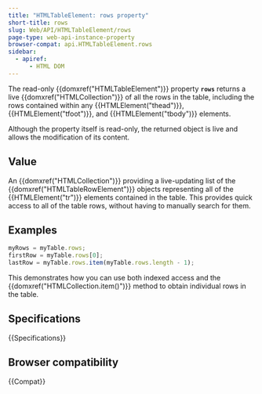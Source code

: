 ```yaml
---
title: "HTMLTableElement: rows property"
short-title: rows
slug: Web/API/HTMLTableElement/rows
page-type: web-api-instance-property
browser-compat: api.HTMLTableElement.rows
sidebar:
  - apiref:
      - HTML DOM
---
```


The read-only {{domxref("HTMLTableElement")}}
property **`rows`** returns a live
{{domxref("HTMLCollection")}} of all the rows in the table, including the rows
contained within any {{HTMLElement("thead")}}, {{HTMLElement("tfoot")}}, and
{{HTMLElement("tbody")}} elements.

Although the property itself is read-only, the returned object is live and allows the
modification of its content.

## Value

An {{domxref("HTMLCollection")}} providing a live-updating list of the
{{domxref("HTMLTableRowElement")}} objects representing all of the {{HTMLElement("tr")}}
elements contained in the table. This provides quick access to all of the table rows,
without having to manually search for them.

## Examples

```js
myRows = myTable.rows;
firstRow = myTable.rows[0];
lastRow = myTable.rows.item(myTable.rows.length - 1);
```

This demonstrates how you can use both indexed access and the
{{domxref("HTMLCollection.item()")}} method to obtain individual rows in the
table.

## Specifications

{{Specifications}}

## Browser compatibility

{{Compat}}
